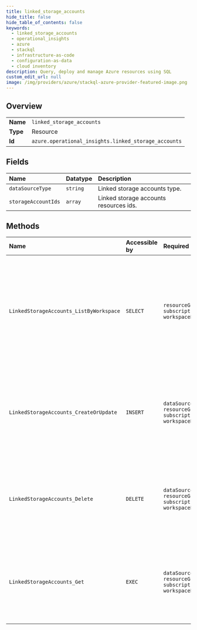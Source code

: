 ```yaml
---
title: linked_storage_accounts
hide_title: false
hide_table_of_contents: false
keywords:
  - linked_storage_accounts
  - operational_insights
  - azure    
  - stackql
  - infrastructure-as-code
  - configuration-as-data
  - cloud inventory
description: Query, deploy and manage Azure resources using SQL
custom_edit_url: null
image: /img/providers/azure/stackql-azure-provider-featured-image.png
---
```

  
    

## Overview
<table><tbody>
<tr><td><b>Name</b></td><td><code>linked_storage_accounts</code></td></tr>
<tr><td><b>Type</b></td><td>Resource</td></tr>
<tr><td><b>Id</b></td><td><code>azure.operational_insights.linked_storage_accounts</code></td></tr>
</tbody></table>

## Fields
| Name | Datatype | Description |
|:-----|:---------|:------------|
| `dataSourceType` | `string` | Linked storage accounts type. |
| `storageAccountIds` | `array` | Linked storage accounts resources ids. |
## Methods
| Name | Accessible by | Required Params | Description |
|:-----|:--------------|:----------------|:------------|
| `LinkedStorageAccounts_ListByWorkspace` | `SELECT` | `resourceGroupName, subscriptionId, workspaceName` | Gets all linked storage accounts associated with the specified workspace, storage accounts will be sorted by their data source type. |
| `LinkedStorageAccounts_CreateOrUpdate` | `INSERT` | `dataSourceType, resourceGroupName, subscriptionId, workspaceName` | Create or Update a link relation between current workspace and a group of storage accounts of a specific data source type. |
| `LinkedStorageAccounts_Delete` | `DELETE` | `dataSourceType, resourceGroupName, subscriptionId, workspaceName` | Deletes all linked storage accounts of a specific data source type associated with the specified workspace. |
| `LinkedStorageAccounts_Get` | `EXEC` | `dataSourceType, resourceGroupName, subscriptionId, workspaceName` | Gets all linked storage account of a specific data source type associated with the specified workspace. |
